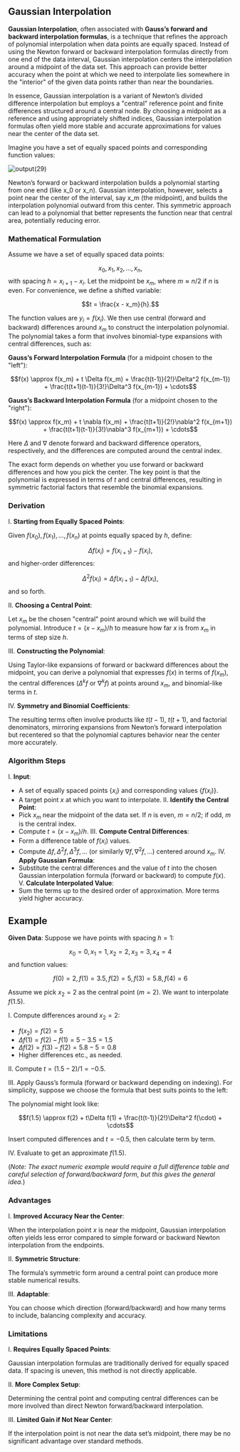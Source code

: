 ## Gaussian Interpolation

**Gaussian Interpolation**, often associated with **Gauss’s forward and backward interpolation formulas**, is a technique that refines the approach of polynomial interpolation when data points are equally spaced. Instead of using the Newton forward or backward interpolation formulas directly from one end of the data interval, Gaussian interpolation centers the interpolation around a midpoint of the data set. This approach can provide better accuracy when the point at which we need to interpolate lies somewhere in the "interior" of the given data points rather than near the boundaries.

In essence, Gaussian interpolation is a variant of Newton’s divided difference interpolation but employs a "central" reference point and finite differences structured around a central node. By choosing a midpoint as a reference and using appropriately shifted indices, Gaussian interpolation formulas often yield more stable and accurate approximations for values near the center of the data set.

Imagine you have a set of equally spaced points and corresponding function values:

![output(29)](https://github.com/user-attachments/assets/074c2f58-7d0a-44ac-b12f-cb43c9417bfc)

Newton’s forward or backward interpolation builds a polynomial starting from one end (like x_0 or x_n). Gaussian interpolation, however, selects a point near the center of the interval, say x_m (the midpoint), and builds the interpolation polynomial outward from this center. This symmetric approach can lead to a polynomial that better represents the function near that central area, potentially reducing error.

### Mathematical Formulation

Assume we have a set of equally spaced data points:

$$x_0, x_1, x_2, \ldots, x_n,$$
with spacing $h = x_{i+1} - x_i$. Let the midpoint be $x_m$, where $m \approx n/2$ if $n$ is even. For convenience, we define a shifted variable:

$$t = \frac{x - x_m}{h}.$$

The function values are $y_i = f(x_i)$. We then use central (forward and backward) differences around $x_m$ to construct the interpolation polynomial. The polynomial takes a form that involves binomial-type expansions with central differences, such as:

**Gauss’s Forward Interpolation Formula** (for a midpoint chosen to the "left"):

$$f(x) \approx f(x_m) + t \Delta f(x_m) + \frac{t(t-1)}{2!}\Delta^2 f(x_{m-1}) + \frac{t(t+1)(t-1)}{3!}\Delta^3 f(x_{m-1}) + \cdots$$

**Gauss’s Backward Interpolation Formula** (for a midpoint chosen to the "right"):

$$f(x) \approx f(x_m) + t \nabla f(x_m) + \frac{t(t+1)}{2!}\nabla^2 f(x_{m+1}) + \frac{t(t+1)(t-1)}{3!}\nabla^3 f(x_{m+1}) + \cdots$$

Here $\Delta$ and $\nabla$ denote forward and backward difference operators, respectively, and the differences are computed around the central index.

The exact form depends on whether you use forward or backward differences and how you pick the center. The key point is that the polynomial is expressed in terms of $t$ and central differences, resulting in symmetric factorial factors that resemble the binomial expansions.

### Derivation

I. **Starting from Equally Spaced Points**:  

Given $f(x_0), f(x_1), \ldots, f(x_n)$ at points equally spaced by $h$, define:

$$\Delta f(x_i) = f(x_{i+1}) - f(x_i),$$
and higher-order differences:

$$\Delta^2 f(x_i) = \Delta f(x_{i+1}) - \Delta f(x_i),$$
and so forth.

II. **Choosing a Central Point**:

Let $x_m$ be the chosen "central" point around which we will build the polynomial. Introduce $t = (x - x_m)/h$ to measure how far $x$ is from $x_m$ in terms of step size $h$.

III. **Constructing the Polynomial**:

Using Taylor-like expansions of forward or backward differences about the midpoint, you can derive a polynomial that expresses $f(x)$ in terms of $f(x_m)$, the central differences ($\Delta^k f$ or $\nabla^k f$) at points around $x_m$, and binomial-like terms in $t$.

IV. **Symmetry and Binomial Coefficients**:

The resulting terms often involve products like $t(t-1)$, $t(t+1)$, and factorial denominators, mirroring expansions from Newton’s forward interpolation but recentered so that the polynomial captures behavior near the center more accurately.

### Algorithm Steps

I. **Input**:
- A set of equally spaced points $\{x_i\}$ and corresponding values $\{f(x_i)\}$.
- A target point $x$ at which you want to interpolate.
II. **Identify the Central Point**:
- Pick $x_m$ near the midpoint of the data set. If $n$ is even, $m = n/2$; if odd, $m$ is the central index.
- Compute $t = (x - x_m)/h$.
III. **Compute Central Differences**:
- Form a difference table of $f(x_i)$ values.
- Compute $\Delta f, \Delta^2 f, \Delta^3 f, \ldots$ (or similarly $\nabla f, \nabla^2 f, \ldots$) centered around $x_m$.
IV. **Apply Gaussian Formula**:
- Substitute the central differences and the value of $t$ into the chosen Gaussian interpolation formula (forward or backward) to compute $f(x)$.
V. **Calculate Interpolated Value**:
- Sum the terms up to the desired order of approximation. More terms yield higher accuracy.

## Example

**Given Data**: Suppose we have points with spacing $h=1$:  

$$x_0=0, x_1=1, x_2=2, x_3=3, x_4=4$$
and function values:

$$f(0)=2, f(1)=3.5, f(2)=5, f(3)=5.8, f(4)=6$$

Assume we pick $x_2=2$ as the central point ($m=2$). We want to interpolate $f(1.5)$.

I. Compute differences around $x_2=2$:

- $f(x_2)=f(2)=5$
- $\Delta f(1)=f(2)-f(1)=5-3.5=1.5$
- $\Delta f(2)=f(3)-f(2)=5.8-5=0.8$
- Higher differences etc., as needed.

II. Compute $t=(1.5-2)/1=-0.5$.

III. Apply Gauss’s formula (forward or backward depending on indexing). For simplicity, suppose we choose the formula that best suits points to the left:

The polynomial might look like:

$$f(1.5) \approx f(2) + t\Delta f(1) + \frac{t(t-1)}{2!}\Delta^2 f(\cdot) + \cdots$$

Insert computed differences and $t=-0.5$, then calculate term by term.

IV. Evaluate to get an approximate $f(1.5)$.

(*Note: The exact numeric example would require a full difference table and careful selection of forward/backward form, but this gives the general idea.*)

### Advantages

I. **Improved Accuracy Near the Center**:  

When the interpolation point $x$ is near the midpoint, Gaussian interpolation often yields less error compared to simple forward or backward Newton interpolation from the endpoints.

II. **Symmetric Structure**:  

The formula’s symmetric form around a central point can produce more stable numerical results.

III. **Adaptable**:  

You can choose which direction (forward/backward) and how many terms to include, balancing complexity and accuracy.

### Limitations

I. **Requires Equally Spaced Points**:  

Gaussian interpolation formulas are traditionally derived for equally spaced data. If spacing is uneven, this method is not directly applicable.

II. **More Complex Setup**:  

Determining the central point and computing central differences can be more involved than direct Newton forward/backward interpolation.

III. **Limited Gain if Not Near Center**:  

If the interpolation point is not near the data set’s midpoint, there may be no significant advantage over standard methods.
